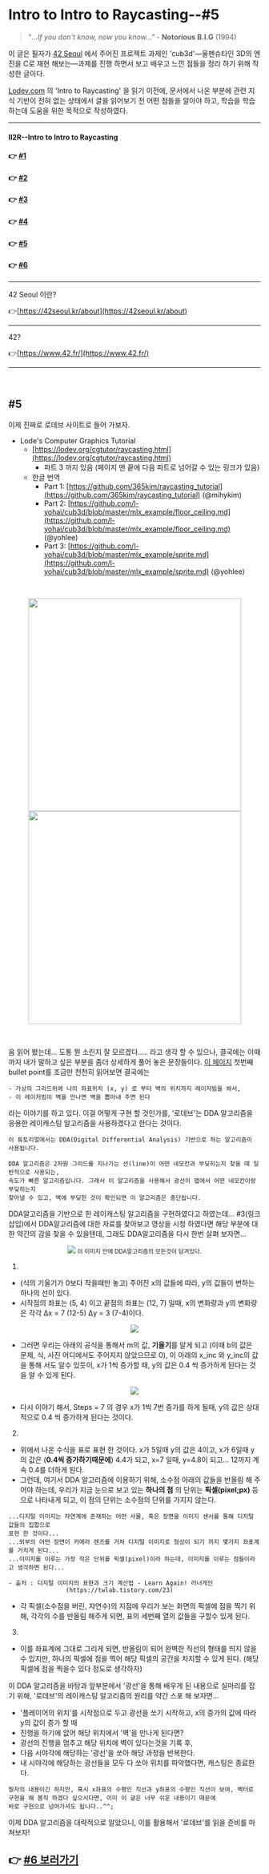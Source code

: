 # Intro to Intro to Raycasting--#5

> "*...If you don't know, now you know..."* - **Notorious B.I.G** (1994)

이 글은 필자가 [42 Seoul](http://42seoul.kr) 에서 주어진 프로젝트 과제인 'cub3d'—울펜슈타인 3D의 엔진을 C로 재현 해보는—과제를 진행 하면서 보고 배우고 느낀 점들을 정리 하기 위해 작성한 글이다.

[Lodev.com](http://lodev.com) 의 'Intro to Raycasting' 을 읽기 이전에, 문서에서 나온 부분에 관련 지식 기반이 전혀 없는 상태에서 글을 읽어보기 전 어떤 점들을 알아야 하고, 학습을 학습하는데 도움을 위한 목적으로 작성하였다.


---
#### II2R--Intro to Intro to Raycasting
#### 👉 <a href="https://github.com/sungyongcho/ii2r/blob/master/md/1.md">#1</a>
#### 👉 <a href="https://github.com/sungyongcho/ii2r/blob/master/md/2.md">#2</a>
#### 👉 <a href="https://github.com/sungyongcho/ii2r/blob/master/md/3.md">#3</a>
#### 👉 <a href="https://github.com/sungyongcho/ii2r/blob/master/md/4.md">#4</a>
#### 👉 <a href="https://github.com/sungyongcho/ii2r/blob/master/md/5.md">#5</a>
#### 👉 <a href="https://github.com/sungyongcho/ii2r/blob/master/md/6.md">#6</a>
---

42 Seoul 이란?

👉[https://42seoul.kr/about](https://42seoul.kr/about)

---

42?

👉[https://www.42.fr/](https://www.42.fr/)

---
<br>

## #5

이제 진짜로 로데브 사이트로 들어 가보자.

- Lode's Computer Graphics Tutorial
    - [https://lodev.org/cgtutor/raycasting.html](https://lodev.org/cgtutor/raycasting.html)
        - 파트 3 까지 있음 (페이지 맨 끝에 다음 파트로 넘어갈 수 있는 링크가 있음)
    - 한글 번역
        - Part 1: [https://github.com/365kim/raycasting_tutorial](https://github.com/365kim/raycasting_tutorial) (@mihykim)
        - Part 2: [https://github.com/l-yohai/cub3d/blob/master/mlx_example/floor_ceiling.md](https://github.com/l-yohai/cub3d/blob/master/mlx_example/floor_ceiling.md) (@yohlee)
        - Part 3: [https://github.com/l-yohai/cub3d/blob/master/mlx_example/sprite.md](https://github.com/l-yohai/cub3d/blob/master/mlx_example/sprite.md) (@yohlee)

<br>

<p float="left" align="center">
	<img width="425" hspace="20"src="../images/365kim_capture1.png" />
	<img width="425" hspace="20"src="../images/365kim_capture2.png" />
</p>

<br>

음 읽어 봤는데... 도통 뭔 소린지 잘 모르겠다..... 라고 생각 할 수 있으나, 결국에는 이때까지 내가 말하고 싶은 부분을 좀더 상세하게 풀어 놓은 문장들이다.
[이 페이지](https://github.com/365kim/raycasting_tutorial/blob/master/2_basics.md) 첫번째 bullet point를 조금만 천천히 읽어보면 결국에는

```
- 가상의 그리드위에 나의 좌표위치 (x, y) 로 부터 벽의 위치까지 레이저빔을 쏴서,
- 이 레이저빔이 벽을 만나면 벽을 뽑아내 주면 된다
```

라는 이야기를 하고 있다. 이걸 어떻게 구현 할 것인가를, '로데브'는 DDA 알고리즘을 응용한 레이캐스팅 알고리즘을 사용하겠다고 한다는 것이다.

```
이 튜토리얼에서는 DDA(Digital Differential Analysis) 기반으로 하는 알고리즘이 사용됩니다.

DDA 알고리즘은 2차원 그리드를 지나가는 선(line)이 어떤 네모칸과 부딪히는지 찾을 때 일반적으로 사용되는,
속도가 빠른 알고리즘입니다. 그래서 이 알고리즘을 사용해서 광선이 맵에서 어떤 네모칸이랑 부딪히는지
찾아낼 수 있고, 벽에 부딪힌 것이 확인되면 이 알고리즘은 중단됩니다.
```

DDA알고리즘을 기반으로 한 레이캐스팅 알고리즘을 구현하였다고 하였는데... #3(링크삽입)에서 DDA알고리즘에 대한 자료를 찾아보고 영상을 시청 하였다면 해당 부분에 대한 약간의 감을 찾을 수 있을텐데, 그래도 DDA알고리즘을 다시 한번 살펴 보자면...

<p align="center">
	<img src="../images/dda_explained.png" />
	<small align="center"> 이 이미지 안에 DDA알고리즘의 모든것이 담겨있다.</small>
</p>

1.

- (식의 기울기가 0보다 작을때만 놓고) 주어진 x의 값들에 따라, y의 값들이 변하는 하나의 선이 있다.
- 시작점의 좌표는 (5, 4) 이고 끝점의 좌표는 (12, 7) 일때, x의 변화량과 y의 변화량은 각각 Δx = 7 (12-5) Δy = 3 (7-4)이다.

 <p align="center">
	<img src="../images/delta_x.png" />
</p>

- 그러면 우리는 아래의 공식을 통해서 m의 값, **기울기**를 알게 되고 (이때 b의 값은 문제, 식, 사진 어디에서도 주어지지 않았으므로 0), 이 아래의 x_inc 와 y_inc의 값을 통해 서도 알수 있듯이, x가 1씩 증가할 때, y의 값은 0.4 씩 증가하게 된다는 것을 알 수 있게 된다.

<p align="center">
	<img src="../images/mx_b.png" />
</p>

- 다시 이야기 해서, Steps = 7 의 경우 x가 1씩 7번 증가를 하게 될때, y의 값은 상대적으로 0.4 씩 증가하게 된다는 것이다.

2.

- 위에서 나온 수식을 표로 표현 한 것이다. x가 5일때 y의 값은 4이고, x가 6일때 y의 값은 (**0.4씩 증가하기때문에**) 4.4가 되고, x=7 일때, y=4.8이 되고... 12까지 계속 0.4를 더하게 된다.
- 그런데, 여기서 DDA 알고리즘에 이용하기 위해, 소수점 아래의 값들을 반올림 해 주어야 하는데, 우리가 지금 눈으로 보고 있는 **하나의 점** 의 단위는 **픽셀(pixel;px)** 등으로 나타내게 되고, 이 점의 단위는 소수점의 단위를 가지지 않는다.

```
...디지털 이미지는 자연계에 존재하는 어떤 사물, 혹은 장면을 이미지 센서를 통해 디지털 값들의 집합으로
표현 한 것이다...
...외부의 어떤 장면이 카메라 렌즈를 거쳐 디지털 이미지로 형상이 되기 까지 몇가지 좌표계를 거치게 된다...
...이미지를 이루는 가장 작은 단위를 픽셀(pixel)이라 하는데, 이미지를 이루는 점들이라고 생각하면 된다...

- 출처 : 디지털 이미지의 표현과 크기 계산법 - Learn Again! 러너게인
				(https://twlab.tistory.com/23)
```

- 각 픽셀(소수점을 버린, 자연수)의 지점에 우리가 보는 화면의 픽셀에 점을 찍기 위해, 각각의 수를 반올림 해주게 되면, 표의 세번째 열의 값들을 구할수 있게 된다.

3.

- 이를 좌표계에 그대로 그리게 되면, 반올림이 되어 완벽한 직선의 형태를 띄지 않을 수 있지만,  하나의 픽셀에 점을 찍어 해당 픽셀의 공간을 차지할 수 있게 된다. (해당 픽셀에 점을 찍을수 있다 정도로 생각하자)


이 DDA 알고리즘을 바탕과 앞부분에서 '광선'을 통해 배우게 된 내용으로 실마리를 잡기 위해, '로데브'의 레이캐스팅 알고리즘의 원리를 약간 스포 해 보자면...
- '플레이어의 위치'를 시작점으로 두고 광선을 쏘기 시작하고, x의 증가의 값에 따라 y의 값이 증가 할 때
- 진행을 하기에 앖어 해당 위치에서 '벽'을 만나게 된다면?
- 광선의 진행을 멈추고 해당 위치에 벽이 있다는것을 기록 후,
- 다음 시야각에 해당하는 '광선'을 쏘아 해당 과정을 반복한다.
- 내 시야각에 해당하는 광선들을 모두 다 쏘아 위치를 파악했다면, 캐스팅은 종료한다.

```
필자의 내용이긴 하지만, 혹시 x좌표의 수평인 직선과 y좌표의 수평인 직선이 보여, 벡터로
구현을 해 봄직 하겠다 싶으시다면, 이미 이 글은 너무 쉬운 내용이기 때문에
바로 구현으로 넘어가셔도 됩니다..^^;
```
이제 DDA 알고리즘을 대략적으로 알았으니, 이를 활용해서 '로데브'를 읽을 준비를 마쳐보자!

## 👉 <a href="https://github.com/sungyongcho/ii2r/blob/master/md/6.md"> #6 보러가기</a>
